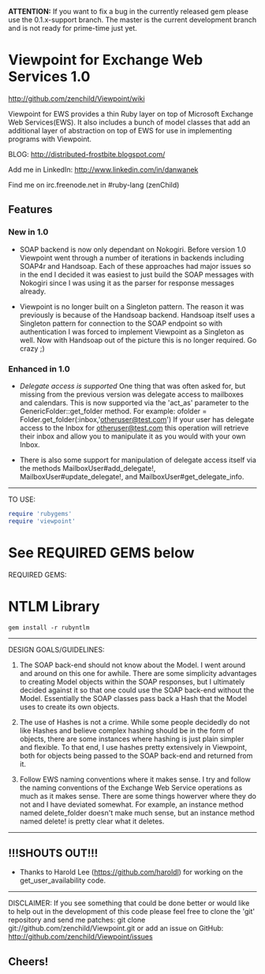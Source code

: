 **ATTENTION:** If you want to fix a bug in the currently released gem please use the 0.1.x-support branch. The master is the current development branch and is not ready for prime-time just yet.

# Viewpoint for Exchange Web Services 1.0
http://github.com/zenchild/Viewpoint/wiki

Viewpoint for EWS provides a thin Ruby layer on top of Microsoft Exchange
Web Services(EWS). It also includes a bunch of model classes that add an
additional layer of abstraction on top of EWS for use in implementing
programs with Viewpoint.

BLOG:  http://distributed-frostbite.blogspot.com/

Add me in LinkedIn:  http://www.linkedin.com/in/danwanek

Find me on irc.freenode.net in #ruby-lang (zenChild)

## Features

### New in 1.0

* SOAP backend is now only dependant on Nokogiri. Before version 1.0 Viewpoint
went through a number of iterations in backends including SOAP4r and Handsoap.
Each of these approaches had major issues so in the end I decided it was
easiest to just build the SOAP messages with Nokogiri since I was using it as
the parser for response messages already.

* Viewpoint is no longer built on a Singleton pattern. The reason it was
previously is because of the Handsoap backend. Handsoap itself uses a
Singleton pattern for connection to the SOAP endpoint so with authentication
I was forced to implement Viewpoint as a Singleton as well. Now with Handsoap
out of the picture this is no longer required. Go crazy ;)

### Enhanced in 1.0

* *Delegate access is supported*
  One thing that was often asked for, but missing from the previous version
  was delegate access to mailboxes and calendars.  This is now supported via
  the 'act_as' parameter to the GenericFolder::get_folder method. For example:
  ofolder = Folder.get_folder(:inbox,'otheruser@test.com')
  If your user has delegate access to the Inbox for otheruser@test.com this
  operation will retrieve their inbox and allow you to manipulate it as you
  would with your own Inbox.

* There is also some support for manipulation of delegate access itself via
  the methods MailboxUser#add_delegate!, MailboxUser#update_delegate!, and 
  MailboxUser#get_delegate_info.

--------------------------------------------------------------------------
TO USE:

```ruby
require 'rubygems'
require 'viewpoint'
```

# See REQUIRED GEMS below

REQUIRED GEMS:

# NTLM Library
`gem install -r rubyntlm`

--------------------------------------------------------------------------
DESIGN GOALS/GUIDELINES:

  1. The SOAP back-end should not know about the Model.
    I went around and around on this one for awhile.  There are some
    simplicity advantages to creating Model objects within the SOAP
    responses, but I ultimately decided against it so that one could use
    the SOAP back-end without the Model.  Essentially the SOAP classes
    pass back a Hash that the Model uses to create its own objects.

  2. The use of Hashes is not a crime.
    While some people decidedly do not like Hashes and believe complex
    hashing should be in the form of objects, there are some instances
    where hashing is just plain simpler and flexible.  To that end, I use
    hashes pretty extensively in Viewpoint, both for objects being passed
    to the SOAP back-end and returned from it.

  3. Follow EWS naming conventions where it makes sense.
    I try and follow the naming conventions of the Exchange Web Service
    operations as much as it makes sense.  There are some things howerver
    where they do not and I have deviated somewhat.  For example,
    an instance method named delete_folder doesn't make much sense, but
    an instance method named delete! is pretty clear what it deletes.
--------------------------------------------------------------------------
!!!SHOUTS OUT!!!
--------------------------------------------------------------------------
* Thanks to Harold Lee (https://github.com/haroldl) for working on the
  get_user_availability code.
--------------------------------------------------------------------------
DISCLAIMER:  If you see something that could be done better or would like
to help out in the development of this code please feel free to clone the
'git' repository and send me patches:
git clone git://github.com/zenchild/Viewpoint.git
or add an issue on GitHub:
http://github.com/zenchild/Viewpoint/issues

Cheers!
--------------------------------------------------------------------------
